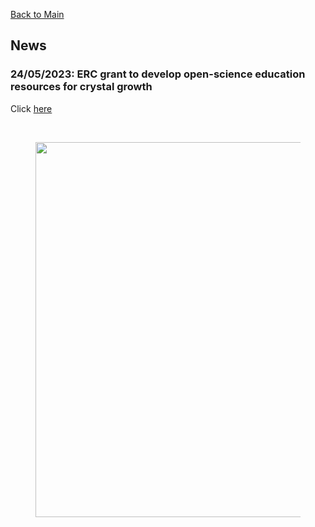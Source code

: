 [Back to Main](https://poc-handsome.github.io)

## News

### 24/05/2023: ERC grant to develop open-science education resources for crystal growth

Click [here](https://www.ikz-berlin.de/en/public-relations/news/article/erc-grant-to-develop-open-science-education-resources-for-crystal-growth)

<br>
<figure>
  <img src="https://poc-handsome.github.io/news-01/Handsome_Team-IKZ.jpg" width=600>
</figure>
<br>

